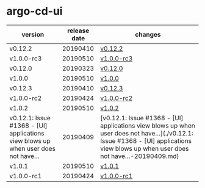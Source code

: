 # argo-cd-ui

|                                     version                                     | release date |                                                                                     changes                                                                                      |
|---------------------------------------------------------------------------------|--------------|----------------------------------------------------------------------------------------------------------------------------------------------------------------------------------|
| v0.12.2                                                                         | 20190410     | [v0.12.2](./v0.12.2-20190410.md)                                                                                                                                                 |
| v1.0.0-rc3                                                                      | 20190510     | [v1.0.0-rc3](./v1.0.0-rc3-20190510.md)                                                                                                                                           |
| v0.12.0                                                                         | 20190323     | [v0.12.0](./v0.12.0-20190323.md)                                                                                                                                                 |
| v1.0.0                                                                          | 20190510     | [v1.0.0](./v1.0.0-20190510.md)                                                                                                                                                   |
| v0.12.3                                                                         | 20190410     | [v0.12.3](./v0.12.3-20190410.md)                                                                                                                                                 |
| v1.0.0-rc2                                                                      | 20190424     | [v1.0.0-rc2](./v1.0.0-rc2-20190424.md)                                                                                                                                           |
| v1.0.2                                                                          | 20190510     | [v1.0.2](./v1.0.2-20190510.md)                                                                                                                                                   |
| v0.12.1: Issue #1368 - [UI] applications view blows up when user does not have… | 20190409     | [v0.12.1: Issue #1368 - [UI] applications view blows up when user does not have…](./v0.12.1: Issue #1368 - [UI] applications view blows up when user does not have…-20190409.md) |
| v1.0.1                                                                          | 20190510     | [v1.0.1](./v1.0.1-20190510.md)                                                                                                                                                   |
| v1.0.0-rc1                                                                      | 20190424     | [v1.0.0-rc1](./v1.0.0-rc1-20190424.md)                                                                                                                                           |

